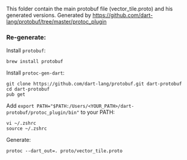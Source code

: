This folder contain the main protobuf file (vector_tile.proto) and his generated versions.
Generated by https://github.com/dart-lang/protobuf/tree/master/protoc_plugin

### Re-generate:
Install `protobuf`:
```
brew install protobuf
```

Install `protoc-gen-dart`:
```
git clone https://github.com/dart-lang/protobuf.git dart-protobuf
cd dart-protobuf
pub get
```

Add `export PATH="$PATH:/Users/<YOUR_PATH>/dart-protobuf/protoc_plugin/bin"` to your PATH:
```
vi ~/.zshrc
source ~/.zshrc
```

Generate:
```
protoc --dart_out=. proto/vector_tile.proto
```